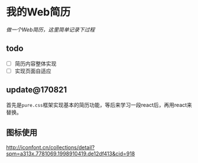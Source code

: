 # 我的Web简历
*做一个Web简历，这里简单记录下过程*
## todo
- [ ] 简历内容整体实现
- [ ] 实现页面自适应

## update@170821
首先是`pure.css`框架实现基本的简历功能，等后来学习一段react后，再用react来替换。
## 图标使用
http://iconfont.cn/collections/detail?spm=a313x.7781069.1998910419.de12df413&cid=918
## 